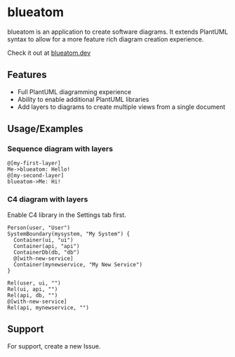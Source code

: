# blueatom

blueatom is an application to create software diagrams. It extends PlantUML syntax to allow for a more feature rich diagram creation experience.

Check it out at [blueatom.dev](https://blueatom.dev)

## Features

- Full PlantUML diagramming experience
- Ability to enable additional PlantUML libraries
- Add layers to diagrams to create multiple views from a single document

## Usage/Examples

### Sequence diagram with layers
```plantuml
@[my-first-layer]
Me->blueatom: Hello!
@[my-second-layer]
blueatom->Me: Hi!
```

### C4 diagram with layers
Enable C4 library in the Settings tab first.
```plantuml
Person(user, "User")
SystemBoundary(mysystem, "My System") {
  Container(ui, "ui")
  Container(api, "api")
  ContainerDb(db, "db")
  @[with-new-service]
  Container(mynewservice, "My New Service")
}

Rel(user, ui, "")
Rel(ui, api, "")
Rel(api, db, "")
@[with-new-service]
Rel(api, mynewservice, "")
```


## Support

For support, create a new Issue.

